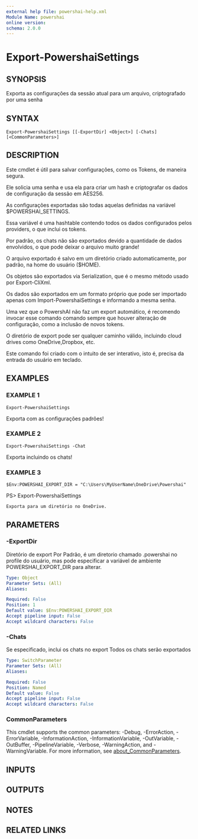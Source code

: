 ```yaml
---
external help file: powershai-help.xml
Module Name: powershai
online version:
schema: 2.0.0
---
```


# Export-PowershaiSettings

## SYNOPSIS
Exporta as configurações da sessão atual para um arquivo, criptografado por uma senha

## SYNTAX

```
Export-PowershaiSettings [[-ExportDir] <Object>] [-Chats] [<CommonParameters>]
```

## DESCRIPTION
Este cmdlet é útil para salvar configurações, como os Tokens, de maneira segura.
 
Ele solicia uma senha e usa ela para criar um hash e criptografar os dados de configuração da sessão em AES256.
 

As configurações exportadas são todas aquelas definidas na variável $POWERSHAI_SETTINGS.
 
Essa variável é uma hashtable contendo todos os dados configurados pelos providers, o que inclui os tokens.
 

Por padrão, os chats não são exportados devido a quantidade de dados envolvidos, o que pode deixar o arquivo muito grande!

O arquivo exportado é salvo em um diretório criado automaticamente, por padrão, na home do usuário ($HOME).
 
Os objetos são exportados via Serialization, que é o mesmo método usado por Export-CliXml.
 

Os dados são exportados em um formato próprio que pode ser importado apenas com Import-PowershaiSettings e informando a mesma senha.
 

Uma vez que o PowershAI não faz um export automático, é recomendo invocar esse comando comando sempre que houver alteração de configuração, como a inclusão de novos tokens.
 

O diretório de export pode ser qualquer caminho válido, incluindo cloud drives como OneDrive,Dropbox, etc.
 

Este comando foi criado com o intuito de ser interativo, isto é, precisa da entrada do usuário em teclado.

## EXAMPLES

### EXAMPLE 1
```
Export-PowershaiSettings
```

Exporta com as configurações padrões!

### EXAMPLE 2
```
Export-PowershaiSettings -Chat
```

Exporta incluindo os chats!

### EXAMPLE 3
```
$Env:POWERSHAI_EXPORT_DIR = "C:\Users\MyUserName\OneDrive\Powershai"
```

PS\> Export-PowershaiSettings

	Exporta para um diretório no OneDrive.

## PARAMETERS

### -ExportDir
Diretório de export 
Por Padrão, é um diretorio chamado .powershai no profile do usuário, mas pode especificar a variável de ambiente POWERSHAI_EXPORT_DIR para alterar.

```yaml
Type: Object
Parameter Sets: (All)
Aliases:

Required: False
Position: 1
Default value: $Env:POWERSHAI_EXPORT_DIR
Accept pipeline input: False
Accept wildcard characters: False
```

### -Chats
Se especificado, inclui os chats no export 
Todos os chats serão exportados

```yaml
Type: SwitchParameter
Parameter Sets: (All)
Aliases:

Required: False
Position: Named
Default value: False
Accept pipeline input: False
Accept wildcard characters: False
```

### CommonParameters
This cmdlet supports the common parameters: -Debug, -ErrorAction, -ErrorVariable, -InformationAction, -InformationVariable, -OutVariable, -OutBuffer, -PipelineVariable, -Verbose, -WarningAction, and -WarningVariable. For more information, see [about_CommonParameters](http://go.microsoft.com/fwlink/?LinkID=113216).

## INPUTS

## OUTPUTS

## NOTES

## RELATED LINKS
